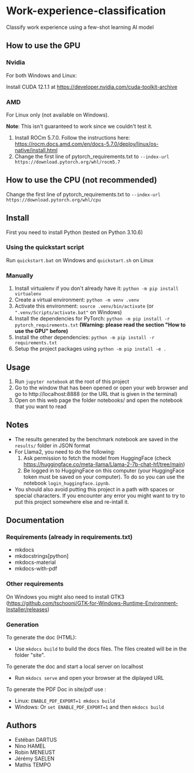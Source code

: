 # Work-experience-classification

Classify work experience using a few-shot learning AI model

## How to use the GPU

### Nvidia

For both Windows and Linux:

Install CUDA 12.1.1 at https://developer.nvidia.com/cuda-toolkit-archive

### AMD

For Linux only (not available on Windows).

**Note**: This isn't guaranteed to work since we couldn't test it.


1. Install ROCm 5.7.0. Follow the instructions here: https://rocm.docs.amd.com/en/docs-5.7.0/deploy/linux/os-native/install.html
2. Change the first line of pytorch_requirements.txt to `--index-url https://download.pytorch.org/whl/rocm5.7`

## How to use the CPU (not recommended)

Change the first line of pytorch_requirements.txt to `--index-url https://download.pytorch.org/whl/cpu`

## Install

First you need to install Python (tested on Python 3.10.6)

### Using the quickstart script

Run `quickstart.bat` on Windows and `quickstart.sh` on Linux

### Manually

1. Install virtualenv if you don't already have it: `python -m pip install virtualenv`
2. Create a virtual environment: `python -m venv .venv`
3. Activate this environment: `source .venv/bin/activate` (or `".venv/Scripts/activate.bat"` on Windows)
4. Install the dependencies for PyTorch: `python -m pip install -r pytorch_requirements.txt` **(Warning: please read the section "How to use the GPU" before)**
5. Install the other dependencies: `python -m pip install -r requirements.txt`
6. Setup the project packages using `python -m pip install -e .`

## Usage

1. Run `jupyter notebook` at the root of this project
2. Go to the window that has been opened or open your web browser and go to http://localhost:8888 (or the URL that is given in the terminal)
3. Open on this web page the folder notebooks/ and open the notebook that you want to read

## Notes

- The results generated by the benchmark notebook are saved in the `results/` folder in JSON format
- For Llama2, you need to do the following:
    1. Ask permission to fetch the model from HuggingFace (check https://huggingface.co/meta-llama/Llama-2-7b-chat-hf/tree/main)
    2. Be logged in to HuggingFace on this computer (your HuggingFace token must be saved on your computer). To do so you can use the notebook `login_huggingface.ipynb`.
- You should also avoid putting this project in a path with spaces or special characters. If you encounter any error you might want to try to put this project somewhere else and re-intall it.

## Documentation

### Requirements (already in requirements.txt)

- mkdocs
- mkdocstrings[python]
- mkdocs-material
- mkdocs-with-pdf

### Other requirements

On Windows you might also need to install GTK3 (https://github.com/tschoonj/GTK-for-Windows-Runtime-Environment-Installer/releases)


### Generation

To generate the doc (HTML):
- Use `mkdocs build` to build the docs files. The files created will be in the folder "site".

To generate the doc and start a local server on localhost
- Run `mkdocs serve` and open your browser at the diplayed URL

To generate the PDF Doc in site/pdf use :
- Linux: `ENABLE_PDF_EXPORT=1 mkdocs build`
- Windows: Or `set ENABLE_PDF_EXPORT=1` and then `mkdocs build`

## Authors

- Estéban DARTUS
- Nino HAMEL
- Robin MENEUST
- Jérémy SAELEN
- Mathis TEMPO
